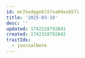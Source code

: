 ```yaml
---
id: mx7ovdqgn6l57sa04xxb57i
title: '2025-03-18'
desc: ''
updated: 1742328792841
created: 1742328792842
traitIds:
  - journalNote
---
```

